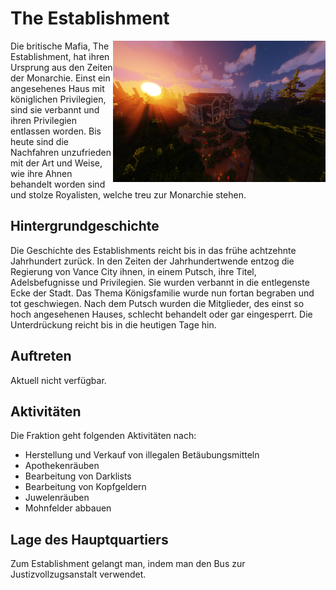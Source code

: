 # The Establishment

<img align="right" width="340" eight="340" src="../../../assets/image/fraktionen/EstablishmentHQ.png">

Die britische Mafia, The Establishment, hat ihren Ursprung aus den Zeiten der Monarchie. Einst ein angesehenes Haus mit königlichen Privilegien, sind sie verbannt und ihren Privilegien entlassen worden. Bis heute sind die Nachfahren unzufrieden mit der Art und Weise, wie ihre Ahnen behandelt worden sind und stolze Royalisten, welche treu zur Monarchie stehen.

## Hintergrundgeschichte 

Die Geschichte des Establishments reicht bis in das frühe achtzehnte Jahrhundert zurück. In den Zeiten der Jahrhundertwende entzog die Regierung von Vance City ihnen, in einem Putsch, ihre Titel, Adelsbefugnisse und Privilegien. Sie wurden verbannt in die entlegenste
Ecke der Stadt. Das Thema Königsfamilie wurde nun fortan begraben und tot geschwiegen. Nach dem Putsch wurden die Mitglieder, des einst so hoch angesehenen Hauses, schlecht behandelt oder gar eingesperrt. Die Unterdrückung reicht bis in die heutigen Tage hin.

## Auftreten 
Aktuell nicht verfügbar.


## Aktivitäten
Die Fraktion geht folgenden Aktivitäten nach:

* Herstellung und Verkauf von illegalen Betäubungsmitteln
* Apothekenräuben
* Bearbeitung von Darklists
* Bearbeitung von Kopfgeldern
* Juwelenräuben
* Mohnfelder abbauen


## Lage des Hauptquartiers

Zum Establishment gelangt man, indem man den Bus zur Justizvollzugsanstalt verwendet.
